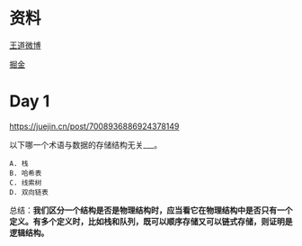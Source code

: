 # 资料

[王道微博](https://weibo.com/u/7513268052)

[掘金](https://juejin.cn/column/7008911751576027173)



# Day 1

https://juejin.cn/post/7008936886924378149

以下哪一个术语与数据的存储结构无关___。

```
A. 栈
B. 哈希表
C. 线索树
D. 双向链表
```

总结：**我们区分一个结构是否是物理结构时，应当看它在物理结构中是否只有一个定义。有多个定义时，比如栈和队列，既可以顺序存储又可以链式存储，则证明是逻辑结构。**
